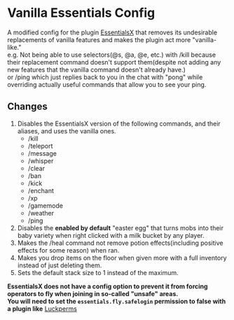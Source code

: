 # Vanilla Essentials Config
A modified config for the plugin <a href="https://github.com/EssentialsX/Essentials" target="_blank">EssentialsX</a> that removes its undesirable replacements of vanilla features and makes the plugin act more "vanilla-like."
<br>
e.g. Not being able to use selectors(@s, @a, @e, etc.) with /kill because their replacement command doesn't support them(despite not adding any new features that the vanilla command doesn't already have.)<br>
or /ping which just replies back to you in the chat with "pong" while overriding actually useful commands that allow you to see your ping.

## Changes
1. Disables the EssentialsX version of the following commands, and their aliases, and uses the vanilla ones.
   - /kill
   - /teleport
   - /message
   - /whisper
   - /clear
   - /ban
   - /kick
   - /enchant
   - /xp
   - /gamemode
   - /weather
   - /ping
2. Disables the **enabled by default** "easter egg" that turns mobs into their baby variety when right clicked with a milk bucket by any player.
3. Makes the /heal command not remove potion effects(including positive effects for some reason) when ran.
4. Makes you drop items on the floor when given more with a full inventory instead of just deleting them.
5. Sets the default stack size to 1 instead of the maximum.

<b>EssentialsX does not have a config option to prevent it from forcing operators to fly when joining in so-called "unsafe" areas.</b>
<br>
<b>You will need to set the <code>essentials.fly.safelogin</code> permission to false with a plugin like</b> <a href="https://luckperms.net/download" target="_blank">Luckperms</a>

